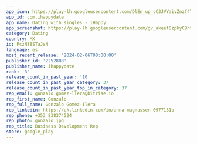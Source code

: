 ```yaml
---
app_icon: https://play-lh.googleusercontent.com/DlEn_up_cC3JVYaivZmzf4TLNe4Iz4X-CnS_SJHaU49kaOhPpIgOSsAJStEVWOjmCvU
app_id: com.ihappydate
app_name: Dating with singles - iHappy
app_screenshot: https://play-lh.googleusercontent.com/gv_akeet8zpkyC9ht7rKB9eqk9JEqr71QOsF_CCMu0d2VjSkdkMpnd6keQiDiN0WjPw
category: Dating
country: MX
id: PczNf8STaJsN
language: es
most_recent_release: '2024-02-06T00:00:00'
publisher_id: '2252808'
publisher_name: ihappydate
rank: '3'
release_count_in_past_year: '10'
release_count_in_past_year_category: 37
release_count_in_past_year_top_in_category: 37
rep_email: gonzalo.gomez-llera@bitrise.io
rep_first_name: Gonzalo
rep_full_name: Gonzalo Gomez-Ilera
rep_linkedin: https://uk.linkedin.com/in/anna-magnussen-0977131b
rep_phone: +353 838374524
rep_photo: gonzalo.jpg
rep_title: Business Development Rep
store: google_play
---
```

